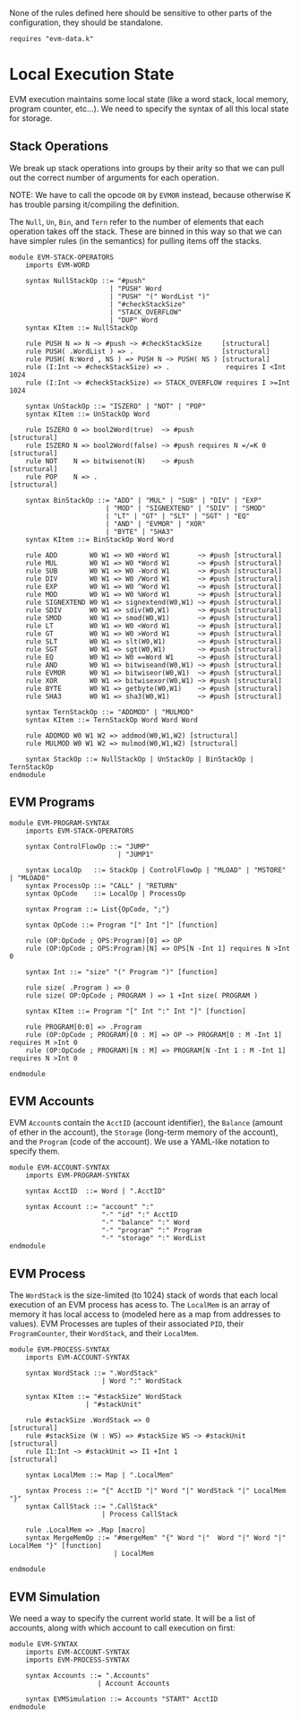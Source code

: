 None of the rules defined here should be sensitive to other parts of the
configuration, they should be standalone.

```k
requires "evm-data.k"
```

Local Execution State
=====================

EVM execution maintains some local state (like a word stack, local memory,
program counter, etc...). We need to specify the syntax of all this local state
for storage.

Stack Operations
----------------

We break up stack operations into groups by their arity so that we can pull out
the correct number of arguments for each operation.

NOTE: We have to call the opcode `OR` by `EVMOR` instead, because otherwise K
has trouble parsing it/compiling the definition.

The `Null`, `Un`, `Bin`, and `Tern` refer to the number of elements that each
operation takes off the stack. These are binned in this way so that we can have
simpler rules (in the semantics) for pulling items off the stacks.

```k
module EVM-STACK-OPERATORS
    imports EVM-WORD

    syntax NullStackOp ::= "#push"
                         | "PUSH" Word
                         | "PUSH" "(" WordList ")"
                         | "#checkStackSize"
                         | "STACK_OVERFLOW"
                         | "DUP" Word
    syntax KItem ::= NullStackOp

    rule PUSH N => N ~> #push ~> #checkStackSize     [structural]
    rule PUSH( .WordList ) => .                      [structural]
    rule PUSH( N:Word , NS ) => PUSH N ~> PUSH( NS ) [structural]
    rule (I:Int ~> #checkStackSize) => .              requires I <Int  1024
    rule (I:Int ~> #checkStackSize) => STACK_OVERFLOW requires I >=Int 1024

    syntax UnStackOp ::= "ISZERO" | "NOT" | "POP"
    syntax KItem ::= UnStackOp Word

    rule ISZERO 0 => bool2Word(true)  ~> #push                   [structural]
    rule ISZERO N => bool2Word(false) ~> #push requires N =/=K 0 [structural]
    rule NOT    N => bitwisenot(N)    ~> #push                   [structural]
    rule POP    N => .                                           [structural]

    syntax BinStackOp ::= "ADD" | "MUL" | "SUB" | "DIV" | "EXP"
                        | "MOD" | "SIGNEXTEND" | "SDIV" | "SMOD"
                        | "LT" | "GT" | "SLT" | "SGT" | "EQ"
                        | "AND" | "EVMOR" | "XOR"
                        | "BYTE" | "SHA3"
    syntax KItem ::= BinStackOp Word Word

    rule ADD        W0 W1 => W0 +Word W1       ~> #push [structural]
    rule MUL        W0 W1 => W0 *Word W1       ~> #push [structural]
    rule SUB        W0 W1 => W0 -Word W1       ~> #push [structural]
    rule DIV        W0 W1 => W0 /Word W1       ~> #push [structural]
    rule EXP        W0 W1 => W0 ^Word W1       ~> #push [structural]
    rule MOD        W0 W1 => W0 %Word W1       ~> #push [structural]
    rule SIGNEXTEND W0 W1 => signextend(W0,W1) ~> #push [structural]
    rule SDIV       W0 W1 => sdiv(W0,W1)       ~> #push [structural]
    rule SMOD       W0 W1 => smod(W0,W1)       ~> #push [structural]
    rule LT         W0 W1 => W0 <Word W1       ~> #push [structural]
    rule GT         W0 W1 => W0 >Word W1       ~> #push [structural]
    rule SLT        W0 W1 => slt(W0,W1)        ~> #push [structural]
    rule SGT        W0 W1 => sgt(W0,W1)        ~> #push [structural]
    rule EQ         W0 W1 => W0 ==Word W1      ~> #push [structural]
    rule AND        W0 W1 => bitwiseand(W0,W1) ~> #push [structural]
    rule EVMOR      W0 W1 => bitwiseor(W0,W1)  ~> #push [structural]
    rule XOR        W0 W1 => bitwisexor(W0,W1) ~> #push [structural]
    rule BYTE       W0 W1 => getbyte(W0,W1)    ~> #push [structural]
    rule SHA3       W0 W1 => sha3(W0,W1)       ~> #push [structural]

    syntax TernStackOp ::= "ADDMOD" | "MULMOD"
    syntax KItem ::= TernStackOp Word Word Word

    rule ADDMOD W0 W1 W2 => addmod(W0,W1,W2) [structural]
    rule MULMOD W0 W1 W2 => mulmod(W0,W1,W2) [structural]

    syntax StackOp ::= NullStackOp | UnStackOp | BinStackOp | TernStackOp
endmodule
```

EVM Programs
------------

```k
module EVM-PROGRAM-SYNTAX
    imports EVM-STACK-OPERATORS

    syntax ControlFlowOp ::= "JUMP"
                           | "JUMP1"

    syntax LocalOp   ::= StackOp | ControlFlowOp | "MLOAD" | "MSTORE" | "MLOAD8"
    syntax ProcessOp ::= "CALL" | "RETURN"
    syntax OpCode    ::= LocalOp | ProcessOp

    syntax Program ::= List{OpCode, ";"}

    syntax OpCode ::= Program "[" Int "]" [function]

    rule (OP:OpCode ; OPS:Program)[0] => OP
    rule (OP:OpCode ; OPS:Program)[N] => OPS[N -Int 1] requires N >Int 0

    syntax Int ::= "size" "(" Program ")" [function]

    rule size( .Program ) => 0
    rule size( OP:OpCode ; PROGRAM ) => 1 +Int size( PROGRAM )

    syntax KItem ::= Program "[" Int ":" Int "]" [function]

    rule PROGRAM[0:0] => .Program
    rule (OP:OpCode ; PROGRAM)[0 : M] => OP ~> PROGRAM[0 : M -Int 1]  requires M >Int 0
    rule (OP:OpCode ; PROGRAM)[N : M] => PROGRAM[N -Int 1 : M -Int 1] requires N >Int 0

endmodule
```

EVM Accounts
------------

EVM `Account`s contain the `AcctID` (account identifier), the `Balance` (amount
of ether in the account), the `Storage` (long-term memory of the account), and
the `Program` (code of the account). We use a YAML-like notation to specify
them.

```k
module EVM-ACCOUNT-SYNTAX
    imports EVM-PROGRAM-SYNTAX

    syntax AcctID  ::= Word | ".AcctID"

    syntax Account ::= "account" ":"
                       "-" "id" ":" AcctID
                       "-" "balance" ":" Word
                       "-" "program" ":" Program
                       "-" "storage" ":" WordList
endmodule
```

EVM Process
-----------

The `WordStack` is the size-limited (to 1024) stack of words that each local
execution of an EVM process has acess to. The `LocalMem` is an array of memory
it has local access to (modeled here as a map from addresses to values). EVM
Processes are tuples of their associated `PID`, their `ProgramCounter`, their
`WordStack`, and their `LocalMem`.

```k
module EVM-PROCESS-SYNTAX
    imports EVM-ACCOUNT-SYNTAX

    syntax WordStack ::= ".WordStack"
                       | Word ":" WordStack

    syntax KItem ::= "#stackSize" WordStack
                   | "#stackUnit"

    rule #stackSize .WordStack => 0                         [structural]
    rule #stackSize (W : WS) => #stackSize WS ~> #stackUnit [structural]
    rule I1:Int ~> #stackUnit => I1 +Int 1                  [structural]

    syntax LocalMem ::= Map | ".LocalMem"

    syntax Process ::= "{" AcctID "|" Word "|" WordStack "|" LocalMem "}"
    syntax CallStack ::= ".CallStack"
                       | Process CallStack

    rule .LocalMem => .Map [macro]
    syntax MergeMemOp ::= "#mergeMem" "{" Word "|"  Word "|" Word "|" LocalMem "}" [function]
                          | LocalMem

endmodule
```

EVM Simulation
--------------

We need a way to specify the current world state. It will be a list of accounts,
along with which account to call execution on first:

```k
module EVM-SYNTAX
    imports EVM-ACCOUNT-SYNTAX
    imports EVM-PROCESS-SYNTAX

    syntax Accounts ::= ".Accounts"
                      | Account Accounts

    syntax EVMSimulation ::= Accounts "START" AcctID
endmodule
```
